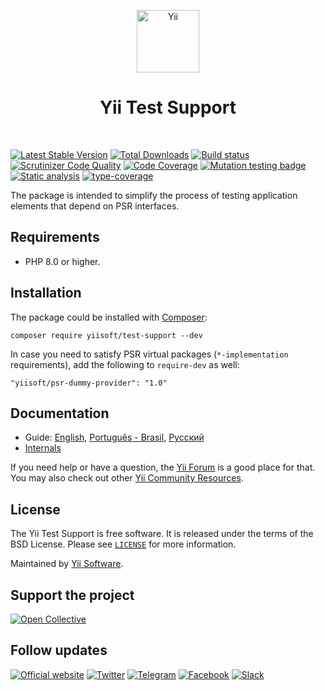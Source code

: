 <p align="center">
    <a href="https://github.com/yiisoft" target="_blank">
        <img src="https://yiisoft.github.io/docs/images/yii_logo.svg" height="100px" alt="Yii">
    </a>
    <h1 align="center">Yii Test Support</h1>
    <br>
</p>

[![Latest Stable Version](https://poser.pugx.org/yiisoft/test-support/v)](https://packagist.org/packages/yiisoft/test-support)
[![Total Downloads](https://poser.pugx.org/yiisoft/test-support/downloads)](https://packagist.org/packages/yiisoft/test-support)
[![Build status](https://github.com/yiisoft/test-support/actions/workflows/build.yml/badge.svg)](https://github.com/yiisoft/test-support/actions/workflows/build.yml)
[![Scrutinizer Code Quality](https://scrutinizer-ci.com/g/yiisoft/test-support/badges/quality-score.png?b=master)](https://scrutinizer-ci.com/g/yiisoft/test-support/?branch=master)
[![Code Coverage](https://scrutinizer-ci.com/g/yiisoft/test-support/badges/coverage.png?b=master)](https://scrutinizer-ci.com/g/yiisoft/test-support/?branch=master)
[![Mutation testing badge](https://img.shields.io/endpoint?style=flat&url=https%3A%2F%2Fbadge-api.stryker-mutator.io%2Fgithub.com%2Fyiisoft%2Ftest-support%2Fmaster)](https://dashboard.stryker-mutator.io/reports/github.com/yiisoft/test-support/master)
[![Static analysis](https://github.com/yiisoft/test-support/actions/workflows/static.yml/badge.svg?branch=master)](https://github.com/yiisoft/test-support/actions/workflows/static.yml?query=branch%3Amaster)
[![type-coverage](https://shepherd.dev/github/yiisoft/test-support/coverage.svg)](https://shepherd.dev/github/yiisoft/test-support)

The package is intended to simplify the process of testing application elements that depend on PSR interfaces.

## Requirements

- PHP 8.0 or higher.

## Installation

The package could be installed with [Composer](https://getcomposer.org):

```shell
composer require yiisoft/test-support --dev
```

In case you need to satisfy PSR virtual packages (`*-implementation` requirements), add the following to `require-dev`
as well:

```shell
"yiisoft/psr-dummy-provider": "1.0"
```

## Documentation

- Guide: [English](docs/guide/en/README.md), [Português - Brasil](docs/guide/pt-BR/README.md), [Русский](docs/guide/ru/README.md)
- [Internals](docs/internals.md)

If you need help or have a question, the [Yii Forum](https://forum.yiiframework.com/c/yii-3-0/63) is a good place for that.
You may also check out other [Yii Community Resources](https://www.yiiframework.com/community).

## License

The Yii Test Support is free software. It is released under the terms of the BSD License.
Please see [`LICENSE`](./LICENSE.md) for more information.

Maintained by [Yii Software](https://www.yiiframework.com/).

## Support the project

[![Open Collective](https://img.shields.io/badge/Open%20Collective-sponsor-7eadf1?logo=open%20collective&logoColor=7eadf1&labelColor=555555)](https://opencollective.com/yiisoft)

## Follow updates

[![Official website](https://img.shields.io/badge/Powered_by-Yii_Framework-green.svg?style=flat)](https://www.yiiframework.com/)
[![Twitter](https://img.shields.io/badge/twitter-follow-1DA1F2?logo=twitter&logoColor=1DA1F2&labelColor=555555?style=flat)](https://twitter.com/yiiframework)
[![Telegram](https://img.shields.io/badge/telegram-join-1DA1F2?style=flat&logo=telegram)](https://t.me/yii3en)
[![Facebook](https://img.shields.io/badge/facebook-join-1DA1F2?style=flat&logo=facebook&logoColor=ffffff)](https://www.facebook.com/groups/yiitalk)
[![Slack](https://img.shields.io/badge/slack-join-1DA1F2?style=flat&logo=slack)](https://yiiframework.com/go/slack)
